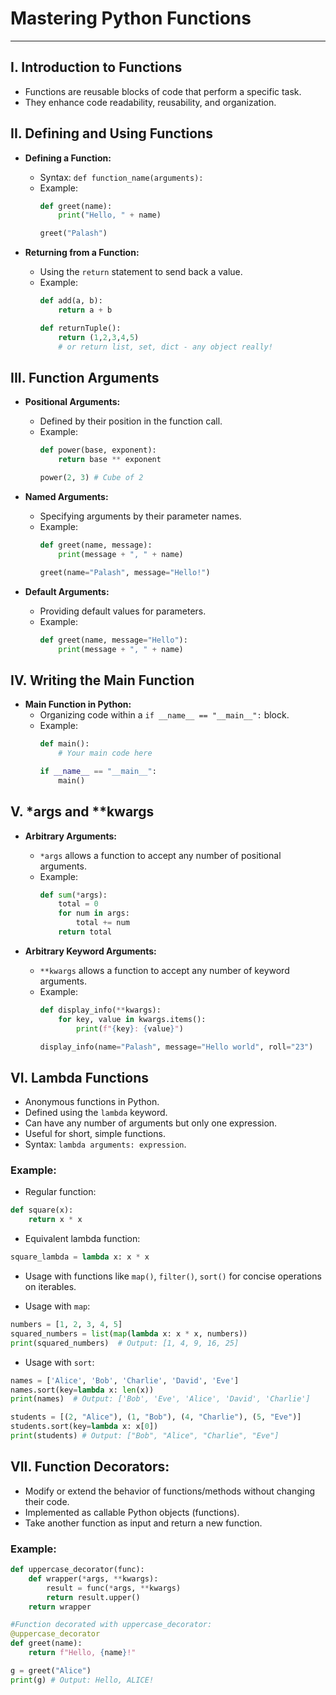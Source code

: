 # Mastering Python Functions

---

## I. Introduction to Functions

- Functions are reusable blocks of code that perform a specific task.
- They enhance code readability, reusability, and organization.

## II. Defining and Using Functions

- **Defining a Function:**
  - Syntax: `def function_name(arguments):`
  - Example: 
    ```python
    def greet(name):
        print("Hello, " + name)

	greet("Palash")
    ```

- **Returning from a Function:**
  - Using the `return` statement to send back a value.
  - Example:
    ```python
    def add(a, b):
        return a + b

	def returnTuple():
		return (1,2,3,4,5)
		# or return list, set, dict - any object really!
    ```

## III. Function Arguments

- **Positional Arguments:**
  - Defined by their position in the function call.
  - Example:
    ```python
    def power(base, exponent):
        return base ** exponent

	power(2, 3) # Cube of 2
    ```

- **Named Arguments:**
  - Specifying arguments by their parameter names.
  - Example:
    ```python
    def greet(name, message):
        print(message + ", " + name)

	greet(name="Palash", message="Hello!")
    ```

- **Default Arguments:**
  - Providing default values for parameters.
  - Example:
    ```python
    def greet(name, message="Hello"):
        print(message + ", " + name)
    ```

## IV. Writing the Main Function

- **Main Function in Python:**
  - Organizing code within a `if __name__ == "__main__":` block.
  - Example:
    ```python
    def main():
        # Your main code here

    if __name__ == "__main__":
        main()
    ```

## V. *args and **kwargs

- **Arbitrary Arguments:**
  - `*args` allows a function to accept any number of positional arguments.
  - Example:
    ```python
    def sum(*args):
        total = 0
        for num in args:
            total += num
        return total
    ```

- **Arbitrary Keyword Arguments:**
  - `**kwargs` allows a function to accept any number of keyword arguments.
  - Example:
    ```python
    def display_info(**kwargs):
        for key, value in kwargs.items():
            print(f"{key}: {value}")

	display_info(name="Palash", message="Hello world", roll="23")
    ```

## VI. Lambda Functions

- Anonymous functions in Python.
- Defined using the `lambda` keyword.
- Can have any number of arguments but only one expression.
- Useful for short, simple functions.
- Syntax: `lambda arguments: expression`.

### Example:

- Regular function:
```python
def square(x):
    return x * x
```

- Equivalent lambda function:
```python
square_lambda = lambda x: x * x
```

- Usage with functions like `map()`, `filter()`, `sort()` for concise operations on iterables.

- Usage with `map`:
```python
numbers = [1, 2, 3, 4, 5]
squared_numbers = list(map(lambda x: x * x, numbers))
print(squared_numbers)  # Output: [1, 4, 9, 16, 25]
```

- Usage with `sort`:
```python
names = ['Alice', 'Bob', 'Charlie', 'David', 'Eve']
names.sort(key=lambda x: len(x))
print(names)  # Output: ['Bob', 'Eve', 'Alice', 'David', 'Charlie']

students = [(2, "Alice"), (1, "Bob"), (4, "Charlie"), (5, "Eve")]
students.sort(key=lambda x: x[0])
print(students) # Output: ["Bob", "Alice", "Charlie", "Eve"]
```

## VII. Function Decorators:

- Modify or extend the behavior of functions/methods without changing their code.
- Implemented as callable Python objects (functions).
- Take another function as input and return a new function.

### Example:

```python
def uppercase_decorator(func):
    def wrapper(*args, **kwargs):
        result = func(*args, **kwargs)
        return result.upper()
    return wrapper

#Function decorated with uppercase_decorator:
@uppercase_decorator
def greet(name):
    return f"Hello, {name}!"

g = greet("Alice")
print(g) # Output: Hello, ALICE!
```





